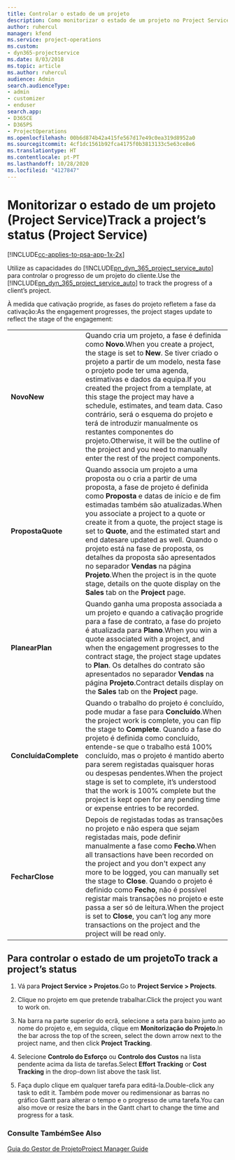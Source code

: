 ```yaml
---
title: Controlar o estado de um projeto
description: Como monitorizar o estado de um projeto no Project Service
author: ruhercul
manager: kfend
ms.service: project-operations
ms.custom:
- dyn365-projectservice
ms.date: 8/03/2018
ms.topic: article
ms.author: ruhercul
audience: Admin
search.audienceType:
- admin
- customizer
- enduser
search.app:
- D365CE
- D365PS
- ProjectOperations
ms.openlocfilehash: 00b6d874b42a415fe567d17e49c0ea319d8952a0
ms.sourcegitcommit: 4cf1dc1561b92fca4175f0b3813133c5e63ce8e6
ms.translationtype: HT
ms.contentlocale: pt-PT
ms.lasthandoff: 10/28/2020
ms.locfileid: "4127847"
---
```

# <a name="track-a-projects-status-project-service"></a><span data-ttu-id="e68a4-103">Monitorizar o estado de um projeto (Project Service)</span><span class="sxs-lookup"><span data-stu-id="e68a4-103">Track a project’s status (Project Service)</span></span>

[!INCLUDE[cc-applies-to-psa-app-1x-2x](../includes/cc-applies-to-psa-app-1x-2x.md)]

<span data-ttu-id="e68a4-104">Utilize as capacidades do [!INCLUDE[pn_dyn_365_project_service_auto](../includes/pn-dyn-365-project-service-auto.md)] para controlar o progresso de um projeto do cliente.</span><span class="sxs-lookup"><span data-stu-id="e68a4-104">Use the [!INCLUDE[pn_dyn_365_project_service_auto](../includes/pn-dyn-365-project-service-auto.md)] to track the progress of a client’s project.</span></span>  

<span data-ttu-id="e68a4-105">À medida que cativação progride, as fases do projeto refletem a fase da cativação:</span><span class="sxs-lookup"><span data-stu-id="e68a4-105">As the engagement progresses, the project stages update to reflect the stage of the engagement:</span></span>  


|              |                                                                                                                                                                                                                                                                                                  |
|--------------|--------------------------------------------------------------------------------------------------------------------------------------------------------------------------------------------------------------------------------------------------------------------------------------------------|
|   <span data-ttu-id="e68a4-106">**Novo**</span><span class="sxs-lookup"><span data-stu-id="e68a4-106">**New**</span></span>    | <span data-ttu-id="e68a4-107">Quando cria um projeto, a fase é definida como **Novo**.</span><span class="sxs-lookup"><span data-stu-id="e68a4-107">When you create a project, the stage is set to **New**.</span></span> <span data-ttu-id="e68a4-108">Se tiver criado o projeto a partir de um modelo, nesta fase o projeto pode ter uma agenda, estimativas e dados da equipa.</span><span class="sxs-lookup"><span data-stu-id="e68a4-108">If you created the project from a template, at this stage the project may have a schedule, estimates, and team data.</span></span> <span data-ttu-id="e68a4-109">Caso contrário, será o esquema do projeto e terá de introduzir manualmente os restantes componentes do projeto.</span><span class="sxs-lookup"><span data-stu-id="e68a4-109">Otherwise, it will be the outline of the project and you need to manually enter the rest of the project components.</span></span> |
|  <span data-ttu-id="e68a4-110">**Proposta**</span><span class="sxs-lookup"><span data-stu-id="e68a4-110">**Quote**</span></span>   |      <span data-ttu-id="e68a4-111">Quando associa um projeto a uma proposta ou o cria a partir de uma proposta, a fase de projeto é definida como **Proposta** e datas de início e de fim estimadas também são atualizadas.</span><span class="sxs-lookup"><span data-stu-id="e68a4-111">When you associate a project to a quote or create it from a quote, the project stage is set to **Quote**, and the estimated start and end datesare updated as well.</span></span> <span data-ttu-id="e68a4-112">Quando o projeto está na fase de proposta, os detalhes da proposta são apresentados no separador **Vendas** na página **Projeto**.</span><span class="sxs-lookup"><span data-stu-id="e68a4-112">When the project is in the quote stage, details on the quote display on the **Sales** tab on the **Project** page.</span></span>      |
|   <span data-ttu-id="e68a4-113">**Planear**</span><span class="sxs-lookup"><span data-stu-id="e68a4-113">**Plan**</span></span>   |                                     <span data-ttu-id="e68a4-114">Quando ganha uma proposta associada a um projeto e quando a cativação progride para a fase de contrato, a fase do projeto é atualizada para **Plano**.</span><span class="sxs-lookup"><span data-stu-id="e68a4-114">When you win a quote associated with a project, and when the engagement progresses to the contract stage, the project stage updates to **Plan**.</span></span> <span data-ttu-id="e68a4-115">Os detalhes do contrato são apresentados no separador **Vendas** na página **Projeto**.</span><span class="sxs-lookup"><span data-stu-id="e68a4-115">Contract details display on the **Sales** tab on the **Project** page.</span></span>                                      |
| <span data-ttu-id="e68a4-116">**Concluída**</span><span class="sxs-lookup"><span data-stu-id="e68a4-116">**Complete**</span></span> |                    <span data-ttu-id="e68a4-117">Quando o trabalho do projeto é concluído, pode mudar a fase para **Concluído**.</span><span class="sxs-lookup"><span data-stu-id="e68a4-117">When the project work is complete, you can flip the stage to **Complete**.</span></span> <span data-ttu-id="e68a4-118">Quando a fase do projeto é definida como concluído, entende-se que o trabalho está 100% concluído, mas o projeto é mantido aberto para serem registadas quaisquer horas ou despesas pendentes.</span><span class="sxs-lookup"><span data-stu-id="e68a4-118">When the project stage is set to complete, it’s understood that the work is 100% complete but the project is kept open for any pending time or expense entries to be recorded.</span></span>                     |
|  <span data-ttu-id="e68a4-119">**Fechar**</span><span class="sxs-lookup"><span data-stu-id="e68a4-119">**Close**</span></span>   |           <span data-ttu-id="e68a4-120">Depois de registadas todas as transações no projeto e não espera que sejam registadas mais, pode definir manualmente a fase como **Fecho**.</span><span class="sxs-lookup"><span data-stu-id="e68a4-120">When all transactions have been recorded on the project and you don't expect any more to be logged, you can manually set the stage to **Close**.</span></span> <span data-ttu-id="e68a4-121">Quando o projeto é definido como **Fecho**, não é possível registar mais transações no projeto e este passa a ser só de leitura.</span><span class="sxs-lookup"><span data-stu-id="e68a4-121">When the project is set to **Close**, you can’t log any more transactions on the project and the project will be read only.</span></span>           |

## <a name="to-track-a-projects-status"></a><span data-ttu-id="e68a4-122">Para controlar o estado de um projeto</span><span class="sxs-lookup"><span data-stu-id="e68a4-122">To track a project’s status</span></span>  

1.  <span data-ttu-id="e68a4-123">Vá para **Project Service > Projetos**.</span><span class="sxs-lookup"><span data-stu-id="e68a4-123">Go to **Project Service > Projects**.</span></span>  

2.  <span data-ttu-id="e68a4-124">Clique no projeto em que pretende trabalhar.</span><span class="sxs-lookup"><span data-stu-id="e68a4-124">Click the project you want to work on.</span></span>  

3.  <span data-ttu-id="e68a4-125">Na barra na parte superior do ecrã, selecione a seta para baixo junto ao nome do projeto e, em seguida, clique em **Monitorização do Projeto**.</span><span class="sxs-lookup"><span data-stu-id="e68a4-125">In the bar across the top of the screen, select the down arrow next to the project name, and then click **Project Tracking**.</span></span>  

4.  <span data-ttu-id="e68a4-126">Selecione **Controlo do Esforço** ou **Controlo dos Custos** na lista pendente acima da lista de tarefas.</span><span class="sxs-lookup"><span data-stu-id="e68a4-126">Select **Effort Tracking** or **Cost Tracking** in the drop-down list above the task list.</span></span>  

5.  <span data-ttu-id="e68a4-127">Faça duplo clique em qualquer tarefa para editá-la.</span><span class="sxs-lookup"><span data-stu-id="e68a4-127">Double-click any task to edit it.</span></span> <span data-ttu-id="e68a4-128">Também pode mover ou redimensionar as barras no gráfico Gantt para alterar o tempo e o progresso de uma tarefa.</span><span class="sxs-lookup"><span data-stu-id="e68a4-128">You can also move or resize the bars in the Gantt chart to change the time and progress for a task.</span></span>  

### <a name="see-also"></a><span data-ttu-id="e68a4-129">Consulte Também</span><span class="sxs-lookup"><span data-stu-id="e68a4-129">See Also</span></span>  
 [<span data-ttu-id="e68a4-130">Guia do Gestor de Projeto</span><span class="sxs-lookup"><span data-stu-id="e68a4-130">Project Manager Guide</span></span>](../psa/project-manager-guide.md)
